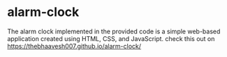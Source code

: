 # alarm-clock
The alarm clock implemented in the provided code is a simple web-based application created using HTML, CSS, and JavaScript. 
check this out on https://thebhaavesh007.github.io/alarm-clock/
